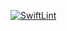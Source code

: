 [![SwiftLint](https://github.com/ICS4U-Programming-Kent-Gatera/Unit1-01-Swift-Logging/workflows/SwiftLint/badge.svg)](https://github.com/ICS4U-Programming-Kent-Gatera/Unit1-01-Swift-Logging/actions)
